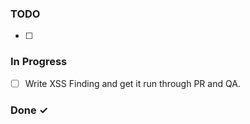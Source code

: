 ### TODO

- [ ]  

### In Progress

- [ ] Write XSS Finding and get it run through PR and QA.  

### Done ✓
